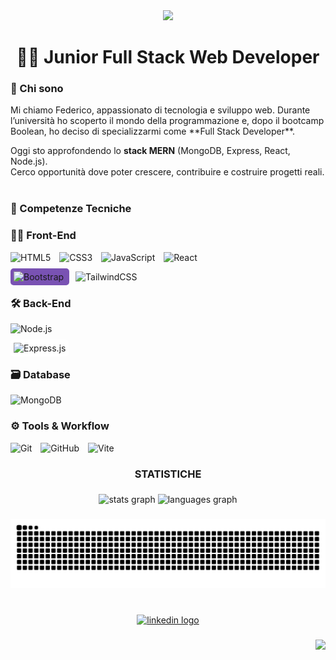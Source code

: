 <div align="center">
  <img height="50" src="https://readme-typing-svg.demolab.com?font=Roboto&weight=600&size=32&duration=3000&pause=500&color=F79E2F&center=true&vCenter=true&width=650&lines=Hey!+%F0%9F%91%8B;Sono+Federico;benvenuto+sul+mio+profilo+GitHub!"  />
</div>

###

<h1 align="center">👨‍💻 Junior Full Stack Web Developer</h1>

### 📌 Chi sono

<p align="left">Mi chiamo Federico, appassionato di tecnologia e sviluppo web.  
Durante l’università ho scoperto il mondo della programmazione e, dopo il bootcamp Boolean, ho deciso di specializzarmi come **Full Stack Developer**.
<br>

Oggi sto approfondendo lo **stack MERN** (MongoDB, Express, React, Node.js).
<br>
Cerco opportunità dove poter crescere, contribuire e costruire progetti reali.<br>
  <br>
</p>

###

### 🧠 Competenze Tecniche

<h3 align="left">👨‍🎨 Front-End</h3>
<p align="left">
  <img src="https://cdn.jsdelivr.net/gh/devicons/devicon/icons/html5/html5-original.svg" width="40" height="40" style="margin-right: 10px;" alt="HTML5" />
  <img src="https://cdn.jsdelivr.net/gh/devicons/devicon/icons/css3/css3-original.svg" width="40" height="40" style="margin-right: 10px;" alt="CSS3" />
  <img src="https://cdn.jsdelivr.net/gh/devicons/devicon/icons/javascript/javascript-original.svg" width="40" height="40" style="margin-right: 10px;" alt="JavaScript" />
  <img src="https://cdn.jsdelivr.net/gh/devicons/devicon/icons/react/react-original.svg" width="40" height="40" style="margin-right: 10px;" alt="React" />
  <div style="display:inline; background:#7952B3; padding:5px; border-radius:5px; margin-right:10px;">
    <img src="https://cdn.jsdelivr.net/gh/devicons/devicon/icons/bootstrap/bootstrap-original.svg" width="40" height="40" alt="Bootstrap" />
  </div>
  <img src="https://skillicons.dev/icons?i=tailwind" width="40" height="40" style="margin-right: 10px;" alt="TailwindCSS" />
</p>

<h3 align="left">🛠 Back-End</h3>
<p align="left">
  <img src="https://cdn.jsdelivr.net/gh/devicons/devicon/icons/nodejs/nodejs-original.svg" width="40" height="40" style="margin-right: 10px;" alt="Node.js" />
  <div style="display:inline; background:#FFFFFF; padding:5px; border-radius:5px; margin-right:10px;">
    <img src="https://cdn.jsdelivr.net/gh/devicons/devicon/icons/express/express-original.svg" width="40" height="40" alt="Express.js" />
  </div>
</p>

<h3 align="left">🗃 Database</h3>
<p align="left">
  <img src="https://skillicons.dev/icons?i=mongodb" width="40" height="40" style="margin-right: 10px;" alt="MongoDB" />
</p>

<h3 align="left">⚙️ Tools & Workflow</h3>
<p align="left">
  <img src="https://cdn.jsdelivr.net/gh/devicons/devicon/icons/git/git-original.svg" width="40" height="40" style="margin-right: 10px;" alt="Git" />
  <img src="https://skillicons.dev/icons?i=github" width="40" height="40" style="margin-right: 10px;" alt="GitHub" />
  <img src="https://skillicons.dev/icons?i=vite" width="40" height="40" style="margin-right: 10px;" alt="Vite" />
</p>

###

<h3 align="center">STATISTICHE</h3>

###

<div align="center">
  <img src="https://github-readme-stats.vercel.app/api?username=FedericoPiazzolla&hide_title=false&hide_rank=false&show_icons=true&include_all_commits=true&count_private=true&disable_animations=false&theme=tokyonight&locale=en&hide_border=true&order=1" height="150" alt="stats graph"  />
  <img src="https://github-readme-stats.vercel.app/api/top-langs?username=FedericoPiazzolla&locale=en&hide_title=false&layout=compact&card_width=320&langs_count=5&theme=tokyonight&hide_border=true&order=2" height="150" alt="languages graph"  />
</div>

###

<img src="https://raw.githubusercontent.com/FedericoPiazzolla/FedericoPiazzolla/output/snake.svg" alt="Snake animation" />

###

<br clear="both">

<div align="center">
  <a href="https://www.linkedin.com/in/federico-piazzolla/" target="_blank">
    <img src="https://img.shields.io/static/v1?message=LinkedIn&logo=linkedin&label=&color=0077B5&logoColor=white&labelColor=&style=flat" height="40" alt="linkedin logo"  />
  </a>
</div>

###

<img align="right" src="https://visitor-badge.laobi.icu/badge?page_id=FedericoPiazzolla.FedericoPiazzolla&right_color=mediumpurple&left_text=Profile%20Views"  />

###
